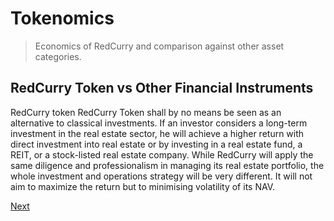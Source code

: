 # Tokenomics
> Economics of RedCurry and comparison against other asset categories.

## RedCurry Token vs Other Financial Instruments

RedCurry token RedCurry Token shall by no means be seen as an alternative to classical investments. If an investor considers a long-term investment in the real estate sector, he will achieve a higher return with direct investment into real estate or by investing in a real estate fund, a REIT, or a stock-listed real estate company. While RedCurry will apply the same diligence and professionalism in managing its real estate portfolio, the whole investment and operations strategy will be very different. It will not aim to maximize the return but to minimising volatility of its NAV.

[Next](/asset/tokenomics/taxation.md)
